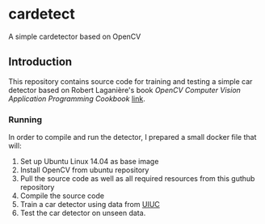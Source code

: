 # cardetect
A simple cardetector based on OpenCV

## Introduction
This repository contains source code for training and testing a simple car detector based on Robert Laganière's book *OpenCV Computer Vision Application Programming Cookbook* [link](https://www.packtpub.com/application-development/opencv-3-computer-vision-application-programming-cookbook).

### Running
In order to compile and run the detector, I prepared a small docker file that will:

1. Set up Ubuntu Linux 14.04 as base image
2. Install OpenCV from ubuntu repository
3. Pull the source code as well as all required resources from this guthub repository
4. Compile the source code
5. Train a car detector using data from [UIUC](http://cogcomp.cs.illinois.edu/Data/Car/)
6. Test the car detector on unseen data.

